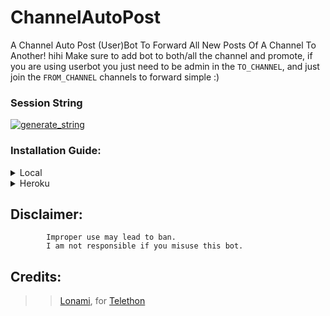 # ChannelAutoPost
A Channel Auto Post (User)Bot To Forward All New Posts Of A Channel To Another!
hihi
Make sure to add bot to both/all the channel and promote, if you are using userbot you
just need to be admin in the `TO_CHANNEL`, and just join the `FROM_CHANNEL` channels to forward simple :)

### Session String
<a href="https://replit.com/@SupOK/StringSession#main.py#main.py" target="_blank"><img src="https://img.shields.io/badge/run-session.py-red?style=for-the-badge&logo=repl.it" alt="generate_string" /></a>    

### Installation Guide:
<details>
<summary>Local</summary>
<br>

#### The Normal Way

Simply clone the repository and run the main file:
```sh
git clone https://github.com/EmiliaDevs/ChannelAutoPost
cd ChannelAutoPost
virtualenv -p /usr/bin/python3 venv
. ./venv/bin/activate
pip install -r requirements.txt
# <Create Config.py with variables as given below>
python3 -m ChannelAutoPost
```

An example `Config.py` file could be:

**Not All of the variables are mandatory**

__The (User)bot should work by setting only the first three variables__

```python3
from heroku_config import Var

class Config(Var):
  APP_ID = 6
  API_HASH = "eb06xxxxxxxxxxxx"
  BOT_TOKE = "1234567890:xxxxxxxxxxxx"  
```
</details>

<details>
<summary>Heroku</summary>
<br>

#### Heroku Configuration

Simply just leave the Config as it is.

[![Deploy To Heroku](https://www.herokucdn.com/deploy/button.svg)](https://heroku.com/deploy?template=https://github.com/EmiliaDevs/ChannelAutoPost)

#### Mandatory Vars

- Only three of the environment variables are mandatory.
- This is because of `telethon.errors.rpc_error_list.ApiIdPublishedFloodError`
    - `APP_ID`:   You can get this value from https://my.telegram.org
    - `API_HASH`:   You can get this value from https://my.telegram.org
- The userbot will not work without setting the mandatory vars.
-
</details>

## Disclaimer:
```
    	Improper use may lead to ban.
    	I am not responsible if you misuse this bot.

```
## Credits:
>> [Lonami](https://github.com/LonamiWebs), for [Telethon](https://github.com/LonamiWebs/Telethon)
